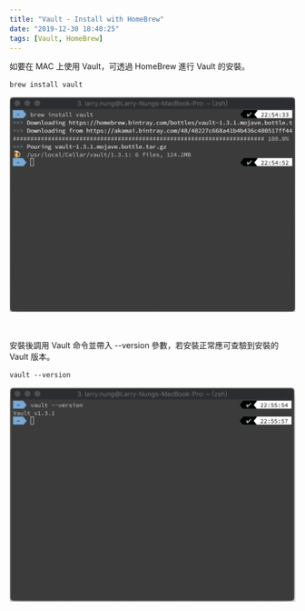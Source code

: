 ```yaml
---
title: "Vault - Install with HomeBrew"
date: "2019-12-30 18:40:25"
tags: [Vault, HomeBrew]
---
```



如要在 MAC 上使用 Vault，可透過 HomeBrew 進行 Vault 的安裝。  

<!-- More -->

    brew install vault

![1.png](1.png)

</br>


安裝後調用 Vault 命令並帶入 --version 參數，若安裝正常應可查驗到安裝的 Vault 版本。  

    vault --version

![2.png](2.png)
